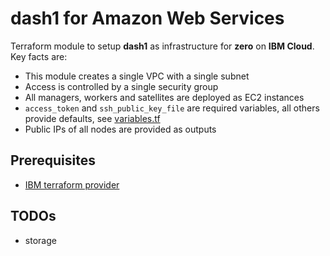# dash1 for Amazon Web Services

Terraform module to setup **dash1** as infrastructure for **zero** on **IBM Cloud**. Key facts are:

- This module creates a single VPC with a single subnet
- Access is controlled by a single security group
- All managers, workers and satellites are deployed as EC2 instances
- `access_token` and `ssh_public_key_file` are required variables, all others provide defaults, see [variables.tf](./variables.tf)
- Public IPs of all nodes are provided as outputs

## Prerequisites

- [IBM terraform provider](https://github.com/IBM-Cloud/terraform-provider-ibm)

## TODOs

- storage